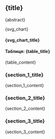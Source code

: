 <div class="content-container">
    <div style="width: 48%">
        <div class="title-container">
            <h2 class="title">{title}</h2>
            <p class="abstract">{abstract}</p>
        </div>
        <div class="chart-container">
            <span class="svg-chart">{svg_chart}</span>
            <h4 class="svg-chart-title">{svg_chart_title}</h4>
        </div>
        <div class="table-container">
            <h4 class="table-title">Таблиця: {table_title}</h4>
            <p class="section-content">{table_content}</p>
        </div>
    </div>
    <div style="width: 48%">
        <div class="section-container">
            <h3 class="section-title">{section_1_title}</h3>
            <p class="section-content">{section_1_content}</p>
        </div>
        <div class="section-container">
            <h3 class="section-title">{section_2_title}</h3>
            <p class="section-content">{section_2_content}</p>
        </div>
        <div class="section-container">
            <h3 class="section-title">{section_3_title}</h3>
            <p class="section-content">{section_3_content}</p>
        </div>
    </div>
</div>